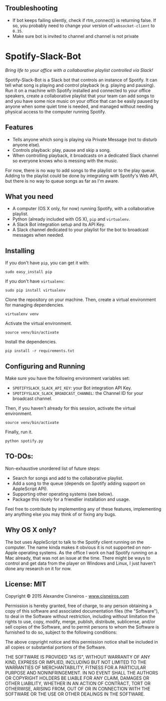 ## Troubleshooting
* If bot keeps failing silently, check if rtm_connect() is returning false. If so, you probably need to change your version of `websocket-client` to `0.35`.
* Make sure bot is invited to channel and channel is not private

# Spotify-Slack-Bot

*Bring life to your office with a collaborative playlist controlled via Slack!*

Spotify-Slack-Bot is a Slack bot that controls an instance of Spotify.  It can tell what song is playing and control playback (e.g. playing and pausing).  Run it on a machine with Spotify installed and connected to your office speakers, create a collaborative playlist that your team can add songs to and you have some nice music on your office that can be easily paused by anyone when some quiet time is needed, and managed without needing physical access to the computer running Spotify.

## Features

* Tells anyone which song is playing via Private Message (not to disturb anyone else).
* Controls playback: play, pause and skip a song.
* When controlling playback, it broadcasts on a dedicated Slack channel so everyone knows who is messing with the music.

For now, there is no way to add songs to the playlist or to the play queue.  Adding to the playlist could be done by integrating with Spotify's Web API, but there is no way to queue songs as far as I'm aware.

## What you need

* A computer (OS X only, for now) running Spotify, with a collaborative playlist.
* Python (already included with OS X), `pip` and `virtualenv`.
* A Slack Bot integration setup and its API Key.
* A Slack channel dedicated to your playlist for the bot to broadcast messages when needed.

## Installing

If you don't have `pip`, you can get it with:

```shell
sudo easy_install pip
```

If you don't have `virtualenv`:

```shell
sudo pip install virtualenv
```

Clone the repository on your machine.  Then, create a virtual environment for managing dependencies.

```shell
virtualenv venv
```

Activate the virtual environment.

```shell
source venv/bin/activate
```

Install the dependencies.

```shell
pip install -r requirements.txt
```

## Configuring and Running

Make sure you have the following environment variables set:

* `SPOTIFYSLACK_SLACK_API_KEY`: your Bot integration API Key.
* `SPOTIFYSLACK_SLACK_BROADCAST_CHANNEL`: the Channel ID for your broadcast channel.

Then, if you haven't already for this session, activate the virtual environment.

```shell
source venv/bin/activate
```

Finally, run it.

```shell
python spotify.py
```

## TO-DOs:

Non-exhaustive unordered list of future steps:

* Search for songs and add to the collaborative playlist.
* Add a song to the queue (depends on Spotify adding support on AppleScript API).
* Supporting other operating systems (see below).
* Package this nicely for a friendlier installation and usage.

Feel free to contribute by implementing any of these features, implementing any anything else you may think of or fixing any bugs.

## Why OS X only?

The bot uses AppleScript to talk to the Spotify client running on the computer.  The name kinda makes it obvious it is not supported on non-Apple operating systems.  As the office I work on had Spotify running on a Mac already, that was not an issue at the time.  There might be ways to control and get data from the player on Windows and Linux, I just haven't done any research on it for now.

## License: MIT

Copyright © 2015 Alexandre Cisneiros - www.cisneiros.com

Permission is hereby granted, free of charge, to any person obtaining a copy of this software and associated documentation files (the "Software"), to deal in the Software without restriction, including without limitation the rights to use, copy, modify, merge, publish, distribute, sublicense, and/or sell copies of the Software, and to permit persons to whom the Software is furnished to do so, subject to the following conditions:

The above copyright notice and this permission notice shall be included in all copies or substantial portions of the Software.

THE SOFTWARE IS PROVIDED "AS IS", WITHOUT WARRANTY OF ANY KIND, EXPRESS OR IMPLIED, INCLUDING BUT NOT LIMITED TO THE WARRANTIES OF MERCHANTABILITY, FITNESS FOR A PARTICULAR PURPOSE AND NONINFRINGEMENT.  IN NO EVENT SHALL THE AUTHORS OR COPYRIGHT HOLDERS BE LIABLE FOR ANY CLAIM, DAMAGES OR OTHER LIABILITY, WHETHER IN AN ACTION OF CONTRACT, TORT OR OTHERWISE, ARISING FROM, OUT OF OR IN CONNECTION WITH THE SOFTWARE OR THE USE OR OTHER DEALINGS IN THE SOFTWARE.
